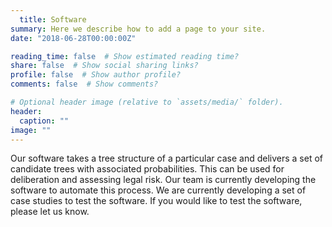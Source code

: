 ```yaml
---
  title: Software
summary: Here we describe how to add a page to your site.
date: "2018-06-28T00:00:00Z"

reading_time: false  # Show estimated reading time?
share: false  # Show social sharing links?
profile: false  # Show author profile?
comments: false  # Show comments?

# Optional header image (relative to `assets/media/` folder).
header:
  caption: ""
image: ""
---
```

  
Our software takes a tree structure of a particular case and delivers a set of candidate trees with associated probabilities. This can be used for deliberation and assessing legal risk. 
Our team is currently developing the software to automate this process. We are currently developing a set of case studies to test the software. If you would like to test the software, please let us know.
